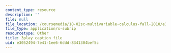 ```yaml
---
content_type: resource
description: ''
file: null
file_location: /coursemedia/18-02sc-multivariable-calculus-fall-2010/e30524947e411ee66ddd8341304bef5c_YwZYSTQs-Hk.srt
file_type: application/x-subrip
resourcetype: Other
title: 3play caption file
uid: e3052494-7e41-1ee6-6ddd-8341304bef5c
---
```

